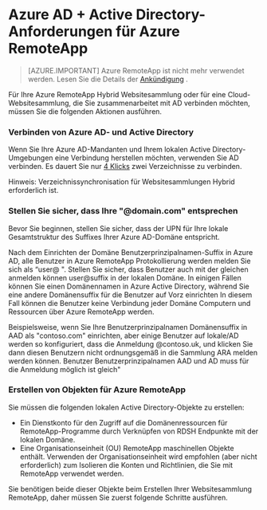 
<properties 
    pageTitle="Azure AD + Active Directory-Anforderungen für Azure RemoteApp | Microsoft Azure" 
    description="Erfahren Sie, wie Active Directory für die Arbeit mit Azure RemoteApp einrichten." 
    services="remoteapp" 
    documentationCenter="" 
    authors="lizap" 
    manager="mbaldwin" />

<tags 
    ms.service="remoteapp" 
    ms.workload="compute" 
    ms.tgt_pltfrm="na" 
    ms.devlang="na" 
    ms.topic="article" 
    ms.date="08/15/2016" 
    ms.author="elizapo" />



# <a name="azure-ad--active-directory-requirements-for-azure-remoteapp"></a>Azure AD + Active Directory-Anforderungen für Azure RemoteApp

> [AZURE.IMPORTANT]
> Azure RemoteApp ist nicht mehr verwendet werden. Lesen Sie die Details der [Ankündigung](https://go.microsoft.com/fwlink/?linkid=821148) .


Für Ihre Azure RemoteApp Hybrid Websitesammlung oder für eine Cloud-Websitesammlung, die Sie zusammenarbeitet mit AD verbinden möchten, müssen Sie die folgenden Aktionen ausführen.

### <a name="connect-azure-ad-and-active-directory"></a>Verbinden von Azure AD- und Active Directory

Wenn Sie Ihre Azure AD-Mandanten und Ihrem lokalen Active Directory-Umgebungen eine Verbindung herstellen möchten, verwenden Sie AD verbinden. Es dauert Sie nur [4 Klicks](https://blogs.technet.microsoft.com/enterprisemobility/2014/08/04/connecting-ad-and-azure-ad-only-4-clicks-with-azure-ad-connect/) zwei Verzeichnisse zu verbinden.

Hinweis: Verzeichnissynchronisation für Websitesammlungen Hybrid erforderlich ist.

### <a name="make-sure-your-domaincom-match"></a>Stellen Sie sicher, dass Ihre "@domain.com" entsprechen
Bevor Sie beginnen, stellen Sie sicher, dass der UPN für Ihre lokale Gesamtstruktur des Suffixes Ihrer Azure AD-Domäne entspricht. 

Nach dem Einrichten der Domäne Benutzerprinzipalnamen-Suffix in Azure AD, alle Benutzer in Azure RemoteApp Protokollierung werden melden Sie sich als “user@ <the suffix you set up>". Stellen Sie sicher, dass Benutzer auch mit der gleichen anmelden können user@suffix in der lokalen Domäne. In einigen Fällen können Sie einen Domänennamen in Azure Active Directory, während Sie eine andere Domänensuffix für die Benutzer auf Vorz einrichten In diesem Fall können die Benutzer keine Verbindung jeder Domäne Computern und Ressourcen über Azure RemoteApp werden.

Beispielsweise, wenn Sie Ihre Benutzerprinzipalnamen Domänensuffix in AAD als "contoso.com" einrichten, aber einige Benutzer auf lokale/AD werden so konfiguriert, dass die Anmeldung @contoso.uk, und klicken Sie dann diesen Benutzern nicht ordnungsgemäß in die Sammlung ARA melden werden können. Benutzer Benutzerprinzipalnamen AAD und AD muss für die Anmeldung möglich ist gleich"

### <a name="create-objects-for-azure-remoteapp"></a>Erstellen von Objekten für Azure RemoteApp
Sie müssen die folgenden lokalen Active Directory-Objekte zu erstellen:

- Ein Dienstkonto für den Zugriff auf die Domänenressourcen für RemoteApp-Programme durch Verknüpfen von RDSH Endpunkte mit der lokalen Domäne.
- Eine Organisationseinheit (OU) RemoteApp maschinellen Objekte enthält. Verwenden der Organisationseinheit wird empfohlen (aber nicht erforderlich) zum Isolieren die Konten und Richtlinien, die Sie mit RemoteApp verwendet werden.

Sie benötigen beide dieser Objekte beim Erstellen Ihrer Websitesammlung RemoteApp, daher müssen Sie zuerst folgende Schritte ausführen.